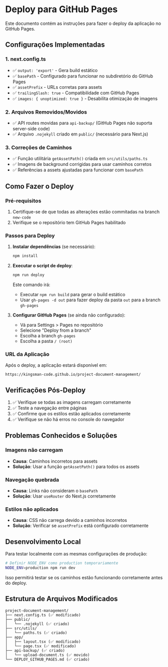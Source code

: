 # Deploy para GitHub Pages

Este documento contém as instruções para fazer o deploy da aplicação no GitHub Pages.

## Configurações Implementadas

### 1. next.config.ts
- ✅ `output: 'export'` - Gera build estático
- ✅ `basePath` - Configurado para funcionar no subdiretório do GitHub Pages
- ✅ `assetPrefix` - URLs corretas para assets
- ✅ `trailingSlash: true` - Compatibilidade com GitHub Pages
- ✅ `images: { unoptimized: true }` - Desabilita otimização de imagens

### 2. Arquivos Removidos/Movidos
- ✅ API routes movidas para `api-backup/` (GitHub Pages não suporta server-side code)
- ✅ Arquivo `.nojekyll` criado em `public/` (necessário para Next.js)

### 3. Correções de Caminhos
- ✅ Função utilitária `getAssetPath()` criada em `src/utils/paths.ts`
- ✅ Imagens de background corrigidas para usar caminhos corretos
- ✅ Referências a assets ajustadas para funcionar com `basePath`

## Como Fazer o Deploy

### Pré-requisitos
1. Certifique-se de que todas as alterações estão commitadas na branch `new-code`
2. Verifique se o repositório tem GitHub Pages habilitado

### Passos para Deploy

1. **Instalar dependências** (se necessário):
   ```bash
   npm install
   ```

2. **Executar o script de deploy**:
   ```bash
   npm run deploy
   ```

   Este comando irá:
   - Executar `npm run build` para gerar o build estático
   - Usar `gh-pages -d out` para fazer deploy da pasta `out` para a branch `gh-pages`

3. **Configurar GitHub Pages** (se ainda não configurado):
   - Vá para Settings > Pages no repositório
   - Selecione "Deploy from a branch"
   - Escolha a branch `gh-pages`
   - Escolha a pasta `/ (root)`

### URL da Aplicação
Após o deploy, a aplicação estará disponível em:
```
https://kingsman-code.github.io/project-document-management/
```

## Verificações Pós-Deploy

1. ✅ Verifique se todas as imagens carregam corretamente
2. ✅ Teste a navegação entre páginas
3. ✅ Confirme que os estilos estão aplicados corretamente
4. ✅ Verifique se não há erros no console do navegador

## Problemas Conhecidos e Soluções

### Imagens não carregam
- **Causa**: Caminhos incorretos para assets
- **Solução**: Usar a função `getAssetPath()` para todos os assets

### Navegação quebrada
- **Causa**: Links não consideram o `basePath`
- **Solução**: Usar `useRouter` do Next.js corretamente

### Estilos não aplicados
- **Causa**: CSS não carrega devido a caminhos incorretos
- **Solução**: Verificar se `assetPrefix` está configurado corretamente

## Desenvolvimento Local

Para testar localmente com as mesmas configurações de produção:

```bash
# Definir NODE_ENV como production temporariamente
NODE_ENV=production npm run dev
```

Isso permitirá testar se os caminhos estão funcionando corretamente antes do deploy.

## Estrutura de Arquivos Modificados

```
project-document-management/
├── next.config.ts (✅ modificado)
├── public/
│   └── .nojekyll (✅ criado)
├── src/utils/
│   └── paths.ts (✅ criado)
├── app/
│   ├── layout.tsx (✅ modificado)
│   └── page.tsx (✅ modificado)
├── api-backup/ (✅ criado)
│   └── upload-document.ts (✅ movido)
└── DEPLOY_GITHUB_PAGES.md (✅ criado)
```

